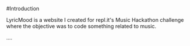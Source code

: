 #Introduction

LyricMood is a website I created for repl.it's Music Hackathon challenge where the objective was to code something related to music.

....
